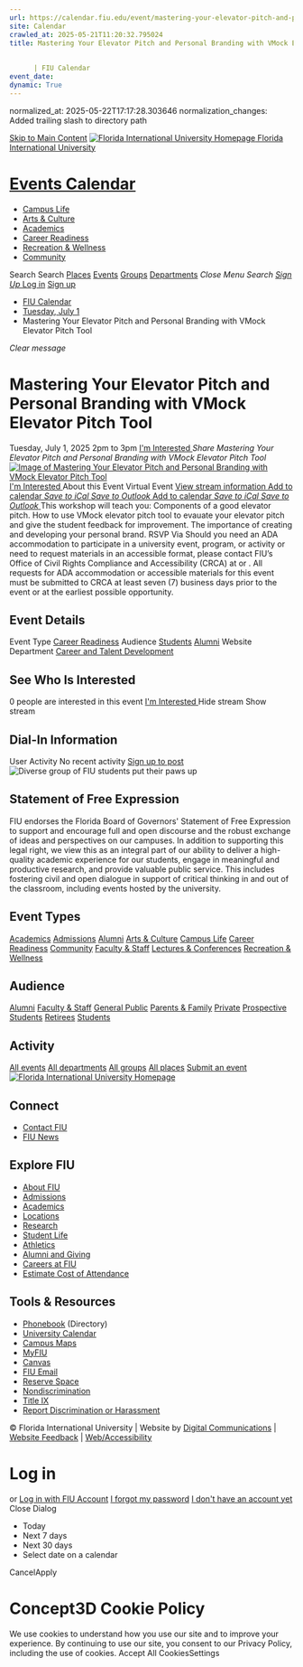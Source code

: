 ```yaml
---
url: https://calendar.fiu.edu/event/mastering-your-elevator-pitch-and-personal-branding-with-vmock-elevator-pitch-tool/
site: Calendar
crawled_at: 2025-05-21T11:20:32.795024
title: Mastering Your Elevator Pitch and Personal Branding with VMock Elevator Pitch Tool
    
    
      | FIU Calendar
event_date: 
dynamic: True
---
```

normalized_at: 2025-05-22T17:17:28.303646
normalization_changes: Added trailing slash to directory path

[Skip to Main Content](https://calendar.fiu.edu/event/mastering-your-elevator-pitch-and-personal-branding-with-vmock-elevator-pitch-tool#main-content)
[![Florida International University Homepage](https://digicdn.fiu.edu/core/_assets/images/logo-top.png) Florida International University](https://www.fiu.edu)
# [Events Calendar ](https://calendar.fiu.edu/)
  * [Campus Life](https://calendar.fiu.edu/calendar?event_types%5B%5D=127595)
  * [Arts & Culture](https://calendar.fiu.edu/calendar?event_types%5B%5D=127590)
  * [Academics](https://calendar.fiu.edu/calendar?event_types%5B%5D=127582)
  * [Career Readiness](https://calendar.fiu.edu/calendar?event_types%5B%5D=127584)
  * [Recreation & Wellness](https://calendar.fiu.edu/calendar?event_types%5B%5D=127603)
  * [Community](https://calendar.fiu.edu/calendar?event_types%5B%5D=127601)


Search Search
[Places](https://calendar.fiu.edu/search/places) [Events](https://calendar.fiu.edu/calendar) [Groups](https://calendar.fiu.edu/search/groups) [Departments](https://calendar.fiu.edu/search/departments)
_Close Menu_
_Search_ [ _Sign Up_ ](https://calendar.fiu.edu/signup)
[Log in](https://calendar.fiu.edu/auth/shib_login?previous_url=https%3A%2F%2Fcalendar.fiu.edu%2Fevent%2Fmastering-your-elevator-pitch-and-personal-branding-with-vmock-elevator-pitch-tool) [Sign up](https://calendar.fiu.edu/signup)
  * [FIU Calendar](https://calendar.fiu.edu/)
  * [Tuesday, July 1](https://calendar.fiu.edu/calendar/day/2025/7/1)
  * Mastering Your Elevator Pitch and Personal Branding with VMock Elevator Pitch Tool


_Clear message_
# Mastering Your Elevator Pitch and Personal Branding with VMock Elevator Pitch Tool
Tuesday, July 1, 2025 2pm to 3pm 
[ I'm Interested ](https://calendar.fiu.edu/event/49702605809053/confirm?return=https%3A%2F%2Fcalendar.fiu.edu%2Fevent%2Fmastering-your-elevator-pitch-and-personal-branding-with-vmock-elevator-pitch-tool)
_Share Mastering Your Elevator Pitch and Personal Branding with VMock Elevator Pitch Tool_
[ ![Image of Mastering Your Elevator Pitch and Personal Branding with VMock Elevator Pitch Tool](https://localist-images.azureedge.net/photos/49702607512570/card/af2acbaf0ab159ae6aaeb424dd3c597dfaa34d73.jpg) ](https://calendar.fiu.edu/photo/49702607512570)
[ I'm Interested ](https://calendar.fiu.edu/event/49702605809053/confirm?return=https%3A%2F%2Fcalendar.fiu.edu%2Fevent%2Fmastering-your-elevator-pitch-and-personal-branding-with-vmock-elevator-pitch-tool)
About this Event
Virtual Event [View stream information ](https://calendar.fiu.edu/event/mastering-your-elevator-pitch-and-personal-branding-with-vmock-elevator-pitch-tool#about_stream)
[Add to calendar ](https://calendar.fiu.edu/event/mastering-your-elevator-pitch-and-personal-branding-with-vmock-elevator-pitch-tool)
[ _Save to iCal_ ](https://calendar.fiu.edu/event/mastering-your-elevator-pitch-and-personal-branding-with-vmock-elevator-pitch-tool.ics "Save to iCal") [ _Save to Outlook_ ](https://calendar.fiu.edu/event/mastering-your-elevator-pitch-and-personal-branding-with-vmock-elevator-pitch-tool.ics "Save to Outlook")
[Add to calendar ](https://calendar.fiu.edu/event/mastering-your-elevator-pitch-and-personal-branding-with-vmock-elevator-pitch-tool)
[ _Save to iCal_ ](https://calendar.fiu.edu/event/mastering-your-elevator-pitch-and-personal-branding-with-vmock-elevator-pitch-tool.ics "Save to iCal") [ _Save to Outlook_ ](https://calendar.fiu.edu/event/mastering-your-elevator-pitch-and-personal-branding-with-vmock-elevator-pitch-tool.ics "Save to Outlook")
This workshop will teach you:
Components of a good elevator pitch.
How to use VMock elevator pitch tool to evauate your elevator pitch and give the student feedback for improvement.
The importance of creating and developing your personal brand.
RSVP Via 
Should you need an ADA accommodation to participate in a university event, program, or activity or need to request materials in an accessible format, please contact FIU’s Office of Civil Rights Compliance and Accessibility (CRCA) at or . All requests for ADA accommodation or accessible materials for this event must be submitted to CRCA at least seven (7) business days prior to the event or at the earliest possible opportunity. 
## Event Details
Event Type
[Career Readiness](https://calendar.fiu.edu/search/events?event_types%5B%5D=127584)
Audience
[Students](https://calendar.fiu.edu/search/events?event_types%5B%5D=121719) [Alumni](https://calendar.fiu.edu/search/events?event_types%5B%5D=121721)
Website
Department
[Career and Talent Development](https://calendar.fiu.edu/department/career_and_talent_development)
##  See Who Is Interested 
0 people  are interested in this event
[ I'm Interested ](https://calendar.fiu.edu/event/49702605809053/confirm?return=https%3A%2F%2Fcalendar.fiu.edu%2Fevent%2Fmastering-your-elevator-pitch-and-personal-branding-with-vmock-elevator-pitch-tool)
Hide stream Show stream
## Dial-In Information
User Activity
No recent activity
[Sign up to post](https://calendar.fiu.edu/auth/shib_login?previous_url=https%3A%2F%2Fcalendar.fiu.edu%2Fevent%2Fmastering-your-elevator-pitch-and-personal-branding-with-vmock-elevator-pitch-tool)
![Diverse group of FIU students put their paws up](https://www.fiu.edu/_assets/images/thumbnail-students-paw.jpg)
## Statement of Free Expression
FIU endorses the Florida Board of Governors' Statement of Free Expression to support and encourage full and open discourse and the robust exchange of ideas and perspectives on our campuses. In addition to supporting this legal right, we view this as an integral part of our ability to deliver a high-quality academic experience for our students, engage in meaningful and productive research, and provide valuable public service. This includes fostering civil and open dialogue in support of critical thinking in and out of the classroom, including events hosted by the university.
## Event Types
[Academics](https://calendar.fiu.edu/calendar?event_types%5B%5D=127582)
[Admissions](https://calendar.fiu.edu/calendar?event_types%5B%5D=127583)
[Alumni](https://calendar.fiu.edu/calendar?event_types%5B%5D=127589)
[Arts & Culture](https://calendar.fiu.edu/calendar?event_types%5B%5D=127590)
[Campus Life](https://calendar.fiu.edu/calendar?event_types%5B%5D=127595)
[Career Readiness](https://calendar.fiu.edu/calendar?event_types%5B%5D=127584)
[Community](https://calendar.fiu.edu/calendar?event_types%5B%5D=127601)
[Faculty & Staff](https://calendar.fiu.edu/calendar?event_types%5B%5D=127602)
[Lectures & Conferences](https://calendar.fiu.edu/calendar?event_types%5B%5D=127587)
[Recreation & Wellness](https://calendar.fiu.edu/calendar?event_types%5B%5D=127603)
## Audience
[Alumni](https://calendar.fiu.edu/calendar?event_types%5B%5D=121721)
[Faculty & Staff](https://calendar.fiu.edu/calendar?event_types%5B%5D=121720)
[General Public](https://calendar.fiu.edu/calendar?event_types%5B%5D=121722)
[Parents & Family](https://calendar.fiu.edu/calendar?event_types%5B%5D=36918157286658)
[Private](https://calendar.fiu.edu/calendar?event_types%5B%5D=129753)
[Prospective Students](https://calendar.fiu.edu/calendar?event_types%5B%5D=121723)
[Retirees](https://calendar.fiu.edu/calendar?event_types%5B%5D=37290279036119)
[Students](https://calendar.fiu.edu/calendar?event_types%5B%5D=121719)
## Activity
[All events](https://calendar.fiu.edu/search?what=events)
[All departments](https://calendar.fiu.edu/search/departments)
[All groups](https://calendar.fiu.edu/search?what=groups)
[All places](https://calendar.fiu.edu/search?what=places)
[Submit an event](https://calendar.fiu.edu/admin/events/new/basic-information)
[ ![Florida International University Homepage](https://digicdn.fiu.edu/core/_assets/images/footer-logo.svg) ](https://www.fiu.edu/)
## Connect
  * [Contact FIU](https://www.fiu.edu/about/contact-us/index.html)
  * [FIU News](https://news.fiu.edu/)


## Explore FIU
  * [About FIU](https://www.fiu.edu/about/index.html)
  * [Admissions](https://www.fiu.edu/admissions/index.html)
  * [Academics](https://www.fiu.edu/academics/index.html)
  * [Locations](https://www.fiu.edu/locations/index.html)
  * [Research](https://www.fiu.edu/research/index.html)
  * [Student Life](https://www.fiu.edu/student-life/index.html)
  * [Athletics](https://www.fiu.edu/athletics/index.html)
  * [Alumni and Giving](https://www.fiu.edu/alumni-and-giving/index.html)
  * [Careers at FIU](https://hr.fiu.edu/careers/)
  * [Estimate Cost of Attendance](https://onestop.fiu.edu/finances/estimate-your-costs/)


## Tools & Resources
  * [Phonebook](https://phonebook.fiu.edu) (Directory)
  * [University Calendar](https://calendar.fiu.edu/)
  * [Campus Maps](https://campusmaps.fiu.edu/)
  * [MyFIU](https://my.fiu.edu/)
  * [Canvas](https://canvas.fiu.edu)
  * [FIU Email](http://mail.fiu.edu/)
  * [Reserve Space](https://reservespace.fiu.edu/make-reservation/)
  * [Nondiscrimination](https://ace.fiu.edu/civil-rights-and-accessibility/harassment-and-discrimination/)
  * [Title IX](https://ace.fiu.edu/title-ix/)
  * [Report Discrimination or Harassment](https://report.fiu.edu/)


© Florida International University  | Website by [Digital Communications](https://stratcomm.fiu.edu/digital-print/websites/) | [Website Feedback](https://webforms.fiu.edu/view.php?id=370774&element_5=https://calendar.fiu.edu/https://calendar.fiu.edu/) | [Web/Accessibility](https://accessibility.fiu.edu/)
# Log in
or
[Log in with FIU Account](https://calendar.fiu.edu/auth/shib_login?previous_url=https%3A%2F%2Fcalendar.fiu.edu%2Fevent%2Fmastering-your-elevator-pitch-and-personal-branding-with-vmock-elevator-pitch-tool)
[I forgot my password](https://calendar.fiu.edu/auth/forgot) [I don't have an account yet](https://calendar.fiu.edu/signup)
Close Dialog
  * Today
  * Next 7 days
  * Next 30 days
  * Select date on a calendar


CancelApply
# Concept3D Cookie Policy
We use cookies to understand how you use our site and to improve your experience. By continuing to use our site, you consent to our Privacy Policy, including the use of cookies. 
Accept All CookiesSettings
